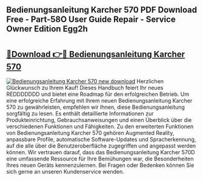 ## Bedienungsanleitung Karcher 570 PDF Download Free - Part-58O User Guide Repair - Service Owner Edition Egg2h

# <h2><a href="http://df61q07.blite.top/?on=Bedienungsanleitung+Karcher+570">🔗Download 👉🔴 Bedienungsanleitung Karcher 570</a></h2>

[![Bedienungsanleitung Karcher 570 new download](https://i.imgur.com/lujVjoI.png)](http://df61q07.blite.top/?on=Bedienungsanleitung+Karcher+570)
Herzlichen Glückwunsch zu Ihrem Kauf! Dieses Handbuch feiert Ihr neues REDDDDDDD und bietet eine Roadmap für den erfolgreichen Betrieb. Um eine erfolgreiche Erfahrung mit Ihrem neuen Bedienungsanleitung Karcher 570 zu gewährleisten, empfehlen wir Ihnen, diese Bedienungsanleitung sorgfältig zu lesen. Es enthält detaillierte Informationen zur Produkteinrichtung, Gebrauchsanweisungen und einen Überblick über die verschiedenen Funktionen und Fähigkeiten. Zu den erweiterten Funktionen von Bedienungsanleitung Karcher 570 gehören Augmented Reality, anpassbare Profile, automatische Software-Updates und Spracherkennung, auf die alle über die Benutzeroberfläche zugegriffen und angepasst werden können. Wir vertrauen darauf, dass das Bedienungsanleitung Karcher 570D eine umfassende Ressource für Ihre Bemühungen war, die Besonderheiten Ihres neuen Geräts kennenzulernen. Bei Fragen oder Bedenken können Sie sich gerne an unseren Kundenservice wenden.
